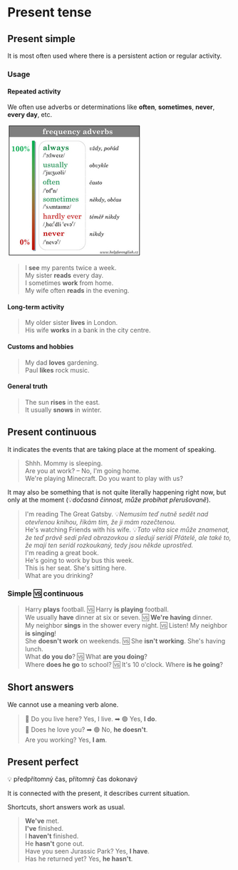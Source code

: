 # Present tense

## Present simple

It is most often used where there is a persistent action or regular activity.

### Usage

#### Repeated activity

We often use adverbs or determinations like **often**, **sometimes**, **never**, **every day**, etc.

![Frequency adverbs](images/frequency-adverbs.jpg)

> I **see** my parents twice a week. <br/>
> My sister **reads** every day. <br/>
> I sometimes **work** from home. <br/>
> My wife often **reads** in the evening. <br/>

#### Long-term activity

> My older sister **lives** in London. <br/>
> His wife **works** in a bank in the city centre. <br/>

#### Customs and hobbies

> My dad **loves** gardening. <br/>
> Paul **likes** rock music. <br/>

#### General truth

> The sun **rises** in the east. <br/>
> It usually **snows** in winter. <br/>

## Present continuous

It indicates the events that are taking place at the moment of speaking.

> Shhh. Mommy is sleeping. <br/>
> Are you at work? – No, I'm going home. <br/>
> We're playing Minecraft. Do you want to play with us? <br/>

It may also be something that is not quite literally happening right now, but only at the moment (💡*dočasná činnost,
může probíhat přerušovaně*).

> I'm reading The Great Gatsby. 💡*Nemusím teď nutně sedět nad otevřenou knihou, říkám tím, že ji mám rozečtenou.* <br/>
> He's watching Friends with his wife. 💡*Tato věta sice může znamenat, že teď právě sedí před obrazovkou a sledují
seriál Přátelé, ale také to, že mají ten seriál rozkoukaný, tedy jsou někde uprostřed.* <br/>
> I'm reading a great book. <br/>
> He's going to work by bus this week. <br/>
> This is her seat. She's sitting here. <br/>
> What are you drinking? <br/>

### Simple 🆚 continuous

> Harry **plays** football. 🆚 Harry **is playing** football. <br/>
> We usually **have** dinner at six or seven. 🆚 **We're having** dinner. <br/>
> My neighbor **sings** in the shower every night. 🆚 Listen! My neighbor **is singing**! <br/>
> She **doesn't work** on weekends. 🆚 She **isn't working**. She's having lunch. <br/>
> What **do you do**? 🆚 What **are you doing**? <br/>
> Where **does he go** to school? 🆚 It's 10 o'clock. Where **is he going**? <br/>

## Short answers

We cannot use a meaning verb alone.

> 🔴 Do you live here? Yes, I live. ➡ 🟢 Yes, **I do**. <br/>
> 🔴 Does he love you? ➡ 🟢 No, **he doesn't**. <br/>
> Are you working? Yes, **I am**. <br/>

## Present perfect

💡 předpřítomný čas, přítomný čas dokonavý

It is connected with the present, it describes current situation.

Shortcuts, short answers work as usual.

> **We've** met. <br/>
> **I've** finished. <br/>
> I **haven't** finished. <br/>
> He **hasn't** gone out. <br/>
> Have you seen Jurassic Park? Yes, **I have**. <br/>
> Has he returned yet? Yes, **he hasn't**. <br/>

